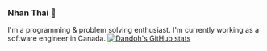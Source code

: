 ### Nhan Thai 👋

I'm a programming & problem solving enthusiast. I'm currently working as a software engineer in Canada.
[![Dandoh's GitHub stats](https://github-readme-stats.vercel.app/api?username=dandoh)](https://github.com/dandoh)
<!--
**dandoh/dandoh** is a ✨ _special_ ✨ repository because its `README.md` (this file) appears on your GitHub profile.

Here are some ideas to get you started:

- 🔭 I’m currently working on ...
- 🌱 I’m currently learning ...
- 👯 I’m looking to collaborate on ...
- 🤔 I’m looking for help with ...
- 💬 Ask me about ...
- 📫 How to reach me: ...
- 😄 Pronouns: ...
- ⚡ Fun fact: ...
-->
